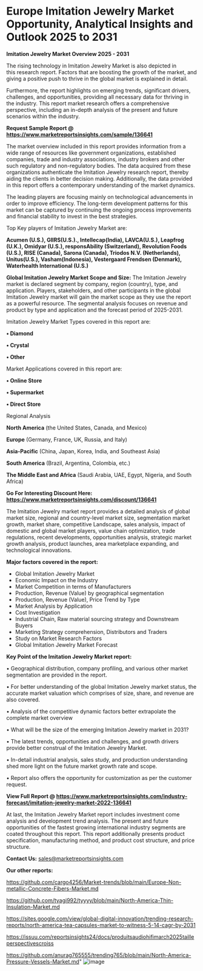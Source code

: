# Europe Imitation Jewelry Market Opportunity, Analytical Insights and Outlook 2025 to 2031

<Strong> Imitation Jewelry Market Overview 2025 - 2031</strong>

The rising technology in Imitation Jewelry Market is also depicted in this research report. Factors that are boosting the growth of the market, and giving a positive push to thrive in the global market is explained in detail.

Furthermore, the report highlights on emerging trends, significant drivers, challenges, and opportunities, providing all necessary data for thriving in the industry. This report market research offers a comprehensive perspective, including an in-depth analysis of the present and future scenarios within the industry.

<strong>Request Sample Report @ <a href=https://www.marketreportsinsights.com/sample/136641>https://www.marketreportsinsights.com/sample/136641</a></strong>

The market overview included in this report provides information from a wide range of resources like government organizations, established companies, trade and industry associations, industry brokers and other such regulatory and non-regulatory bodies. The data acquired from these organizations authenticate the Imitation Jewelry research report, thereby aiding the clients in better decision making. Additionally, the data provided in this report offers a contemporary understanding of the market dynamics.

The leading players are focusing mainly on technological advancements in order to improve efficiency. The long-term development patterns for this market can be captured by continuing the ongoing process improvements and financial stability to invest in the best strategies.

Top Key players of Imitation Jewelry Market are:

<strong>Acumen (U.S.), GIIRS(U.S.)., Intellecap(India), LAVCA(U.S.), Leapfrog (U.K.), Omidyar (U.S.), responsAbility (Switzerland), Revolution Foods (U.S.), RISE (Canada), Sarona (Canada), Triodos N.V. (Netherlands), Unitus(U.S.), Vasham(Indonesia), Vestergaard Frendsen (Denmark), Waterhealth International (U.S.)</strong>

<strong><b>Global Imitation Jewelry Market Scope and Size:</b></strong>
The Imitation Jewelry market is declared segment by company, region (country), type, and application. Players, stakeholders, and other participants in the global Imitation Jewelry market will gain the market scope as they use the report as a powerful resource. The segmental analysis focuses on revenue and product by type and application and the forecast period of 2025-2031.

Imitation Jewelry Market Types covered in this report are:

<strong>• Diamond

• Crystal

• Other</strong>

Market Applications covered in this report are:

<strong>• Online Store

• Supermarket

• Direct Store</strong> 

Regional Analysis

<strong>North America</strong> (the United States, Canada, and Mexico)

<strong>Europe</strong> (Germany, France, UK, Russia, and Italy)

<strong>Asia-Pacific</strong> (China, Japan, Korea, India, and Southeast Asia)

<strong>South America</strong> (Brazil, Argentina, Colombia, etc.)

<strong>The Middle East and Africa</strong> (Saudi Arabia, UAE, Egypt, Nigeria, and South Africa)

<strong>Go For Interesting Discount Here: <a href=https://www.marketreportsinsights.com/discount/136641>https://www.marketreportsinsights.com/discount/136641</a></strong>

The Imitation Jewelry market report provides a detailed analysis of global market size, regional and country-level market size, segmentation market growth, market share, competitive Landscape, sales analysis, impact of domestic and global market players, value chain optimization, trade regulations, recent developments, opportunities analysis, strategic market growth analysis, product launches, area marketplace expanding, and technological innovations.

<strong><b>Major factors covered in the report:</b></strong>
<ul>
  <li>Global Imitation Jewelry Market </li>
  <li>Economic Impact on the Industry</li>
  <li>Market Competition in terms of Manufacturers</li>
  <li>Production, Revenue (Value) by geographical segmentation</li>
  <li>Production, Revenue (Value), Price Trend by Type</li>
  <li>Market Analysis by Application</li>
  <li>Cost Investigation</li>
  <li>Industrial Chain, Raw material sourcing strategy and Downstream Buyers</li>
  <li>Marketing Strategy comprehension, Distributors and Traders</li>
  <li>Study on Market Research Factors</li>
  <li>Global Imitation Jewelry Market Forecast</li>
</ul>

<strong><b>Key Point of the Imitation Jewelry Market report:</b></strong>

• Geographical distribution, company profiling, and various other market segmentation are provided in the report.

• For better understanding of the global Imitation Jewelry market status, the accurate market valuation which comprises of size, share, and revenue are also covered.

• Analysis of the competitive dynamic factors better extrapolate the complete market overview

• What will be the size of the emerging Imitation Jewelry market in 2031?

• The latest trends, opportunities and challenges, and growth drivers provide better construal of the Imitation Jewelry Market.

• In-detail industrial analysis, sales study, and production understanding shed more light on the future market growth rate and scope.

• Report also offers the opportunity for customization as per the customer request.

<strong><b>View Full Report @ <a href=https://www.marketreportsinsights.com/industry-forecast/imitation-jewelry-market-2022-136641>https://www.marketreportsinsights.com/industry-forecast/imitation-jewelry-market-2022-136641</a></b></strong>


At last, the Imitation Jewelry Market report includes investment come analysis and development trend analysis. The present and future opportunities of the fastest growing international industry segments are coated throughout this report. This report additionally presents product specification, manufacturing method, and product cost structure, and price structure.

<strong>Contact Us:</strong>
sales@marketreportsinsights.com

<strong>Our other reports:</strong>

<a href=https://github.com/cargo4256/Market-trends/blob/main/Europe-Non-metallic-Concrete-Fibers-Market.md>https://github.com/cargo4256/Market-trends/blob/main/Europe-Non-metallic-Concrete-Fibers-Market.md</a>

<a href=https://github.com/tyagi992/tyyyy/blob/main/North-America-Thin-Insulation-Market.md>https://github.com/tyagi992/tyyyy/blob/main/North-America-Thin-Insulation-Market.md</a>

<a href=https://sites.google.com/view/global-digital-innovation/trending-research-reports/north-america-tea-capsules-market-to-witness-5-14-cagr-by-2031>https://sites.google.com/view/global-digital-innovation/trending-research-reports/north-america-tea-capsules-market-to-witness-5-14-cagr-by-2031</a>

<a href=https://issuu.com/reportsinsights24/docs/produitsaudiohifimarch2025tailleperspectivescroiss>https://issuu.com/reportsinsights24/docs/produitsaudiohifimarch2025tailleperspectivescroiss</a>

<a href=https://github.com/anurag765555/trending765/blob/main/North-America-Pressure-Vessels-Market.md>https://github.com/anurag765555/trending765/blob/main/North-America-Pressure-Vessels-Market.md</a>"
![image](https://github.com/user-attachments/assets/b0121d70-8093-4edd-b750-a9f0b9a3f3cc)

